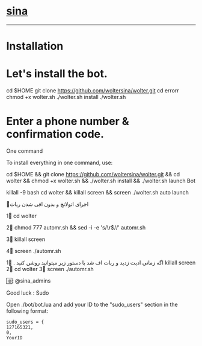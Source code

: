 # [sina](https://telegram.me/sina_admins)


* * *


# Installation

# Let's install the bot.
cd $HOME
git clone https://github.com/woltersina/wolter.git
cd errorr
chmod +x wolter.sh
./wolter.sh install
./wolter.sh 
# Enter a phone number & confirmation code.
One command

To install everything in one command, use:

cd $HOME && git clone https://github.com/woltersina/wolter.git && cd wolter && chmod +x wolter.sh && ./wolter.sh install && ./wolter.sh
launch Bot

killall -9 bash
cd wolter && killall screen && screen ./wolter.sh
auto launch

💢اجرای اتولانچ و بدون افی شدن ربات

1⃣ cd wolter

2⃣ chmod 777 automr.sh && sed -i -e 's/\r$//' automr.sh

3⃣ killall screen

4⃣ screen ./automr.sh

اگه زمانی ادیت زدید و ربات اف شد با دستور زیر میتوانید روشن کنید .
1⃣ killall screen
2⃣ cd wolter
3⃣ screen ./automr.sh


🆔: @sina_admins

Good luck :
Sudo

Open ./bot/bot.lua and add your ID to the "sudo_users" section in the following format:

    sudo_users = {
    127165321,
    0,
    YourID
  

